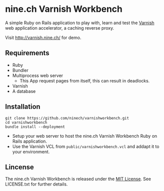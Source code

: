 # nine.ch Varnish Workbench

A simple Ruby on Rails application to play with, learn and test the [Varnish](https://www.varnish-cache.org/) web application accelerator, a caching reverse proxy.

Visit http://varnish.nine.ch/ for demo.

## Requirements

* Ruby
* Bundler
* Multiprocess web server
  * This App request pages from itself, this can result in deadlocks.
* Varnish
* A database

## Installation

    git clone https://github.com/ninech/varnishworkbench.git
    cd varnishworkbench
    bundle install --deployment

* Setup your web server to host the nine.ch Varnish Workbench Ruby on Rails application.
* Use the Varnish VCL from `public/varnishworkbench.vcl` and addapt it to your environment.

## Lincense

The nine.ch Varnish Workbench is released under the [MIT License](http://www.opensource.org/licenses/MIT). See LICENSE.txt for further details.
